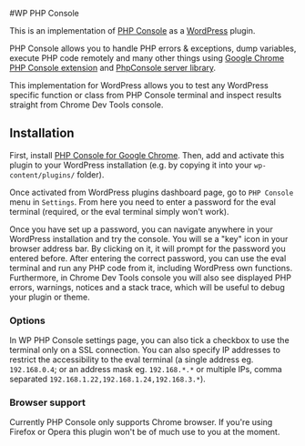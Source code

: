 #WP PHP Console

This is an implementation of [PHP Console](https://github.com/barbushin/php-console) as a [WordPress](http://www.wordpress.org) plugin.

PHP Console allows you to handle PHP errors & exceptions, dump variables, execute PHP code remotely and many other things using [Google Chrome PHP Console extension](https://chrome.google.com/webstore/detail/php-console/nfhmhhlpfleoednkpnnnkolmclajemef) and [PhpConsole server library](https://github.com/barbushin/php-console).

This implementation for WordPress allows you to test any WordPress specific function or class from PHP Console terminal and inspect results straight from Chrome Dev Tools console. 


## Installation

First, install [PHP Console for Google Chrome](https://chrome.google.com/webstore/detail/php-console/nfhmhhlpfleoednkpnnnkolmclajemef). Then, add and activate this plugin to your WordPress installation (e.g. by copying it into your `wp-content/plugins/` folder).

Once activated from WordPress plugins dashboard page, go to `PHP Console` menu in `Settings`. From here you need to enter a password for the eval terminal (required, or the eval terminal simply won't work).

Once you have set up a password, you can navigate anywhere in your WordPress installation and try the console. You will se a "key" icon in your browser address bar. By clicking on it, it will prompt for the password you entered before. After entering the correct password, you can use the eval terminal and run any PHP code from it, including WordPress own functions. Furthermore, in Chrome Dev Tools console you will also see displayed PHP errors, warnings, notices and a stack trace, which will be useful to debug your plugin or theme.  

### Options

In WP PHP Console settings page, you can also tick a checkbox to use the terminal only on a SSL connection. You can also specify IP addresses to restrict the accessibility to the eval terminal (a single address eg. `192.168.0.4`; or an address mask eg. `192.168.*.*` or multiple IPs, comma separated `192.168.1.22,192.168.1.24,192.168.3.*`).   


### Browser support

Currently PHP Console only supports Chrome browser. If you're using Firefox or Opera this plugin won't be of much use to you at the moment.
